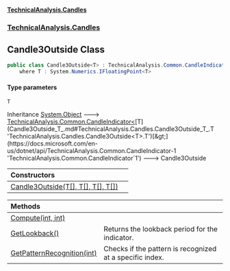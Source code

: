 #### [TechnicalAnalysis.Candles](TechnicalAnalysis.Candles.md 'TechnicalAnalysis.Candles')
### [TechnicalAnalysis.Candles](TechnicalAnalysis.Candles.md#TechnicalAnalysis.Candles 'TechnicalAnalysis.Candles')

## Candle3Outside<T> Class

```csharp
public class Candle3Outside<T> : TechnicalAnalysis.Common.CandleIndicator<T>
    where T : System.Numerics.IFloatingPoint<T>
```
#### Type parameters

<a name='TechnicalAnalysis.Candles.Candle3Outside_T_.T'></a>

`T`

Inheritance [System.Object](https://docs.microsoft.com/en-us/dotnet/api/System.Object 'System.Object') &#129106; [TechnicalAnalysis.Common.CandleIndicator&lt;](https://docs.microsoft.com/en-us/dotnet/api/TechnicalAnalysis.Common.CandleIndicator-1 'TechnicalAnalysis.Common.CandleIndicator`1')[T](Candle3Outside_T_.md#TechnicalAnalysis.Candles.Candle3Outside_T_.T 'TechnicalAnalysis.Candles.Candle3Outside<T>.T')[&gt;](https://docs.microsoft.com/en-us/dotnet/api/TechnicalAnalysis.Common.CandleIndicator-1 'TechnicalAnalysis.Common.CandleIndicator`1') &#129106; Candle3Outside<T>

| Constructors | |
| :--- | :--- |
| [Candle3Outside(T[], T[], T[], T[])](Candle3Outside_T_.Candle3Outside(T[],T[],T[],T[]).md 'TechnicalAnalysis.Candles.Candle3Outside<T>.Candle3Outside(T[], T[], T[], T[])') | |

| Methods | |
| :--- | :--- |
| [Compute(int, int)](Candle3Outside_T_.Compute(int,int).md 'TechnicalAnalysis.Candles.Candle3Outside<T>.Compute(int, int)') | |
| [GetLookback()](Candle3Outside_T_.GetLookback().md 'TechnicalAnalysis.Candles.Candle3Outside<T>.GetLookback()') | Returns the lookback period for the indicator. |
| [GetPatternRecognition(int)](Candle3Outside_T_.GetPatternRecognition(int).md 'TechnicalAnalysis.Candles.Candle3Outside<T>.GetPatternRecognition(int)') | Checks if the pattern is recognized at a specific index. |
